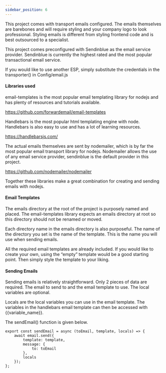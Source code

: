 ```yaml
---
sidebar_position: 6
---
```


This project comes with transport emails configured. The emails themselves are barebones and will require styling and your company logo to look professional. Styling emails is different from styling frontend code and is best outsourced to a specialist.

This project comes preconfigured with Sendinblue as the email service provider. Sendinblue is currently the highest rated and the most popular transactional email service.

If you would like to use another ESP, simply substitute the credentials in the transporter() in Config/email.js

#### Libraries used

email-templates is the most popular email templating library for nodejs and has plenty of resources and tutorials available.

https://github.com/forwardemail/email-templates

Handlebars is the most popular html templating engine with node. Handlebars is also easy to use and has a lot of learning resources.

https://handlebarsjs.com/

The actual emails themselves are sent by nodemailer, which is by far the most popular email transport library for nodejs. Nodemailer allows the use of any email service provider, sendinblue is the default provider in this project.

https://github.com/nodemailer/nodemailer

Together these libraries make a great combination for creating and sending emails with nodejs.

#### Email Templates

The emails directory at the root of the project is purposely named and placed. The email-templates library expects an emails directory at root so this directory should not be renamed or moved.

Each directory name in the emails directory is also purposeful. The name of the directory you set is the name of the template. This is the name you will use when sending emails.

All the required email templates are already included. If you would like to create your own, using the “empty” template would be a good starting point. Then simply style the template to your liking.

#### Sending Emails

Sending emails is relatively straightforward. Only 2 pieces of data are required. The email to send to and the email template to use. The local variables are optional.

Locals are the local variables you can use in the email template. The variables in the handlebars email template can then be accessed with {{variable_name}}.

The sendEmail() function is given below.

```
export const sendEmail = async (toEmail, template, locals) => {
    await email.send({
        template: template,
        message: {
            to: toEmail
        },
        locals
    });
};
```
